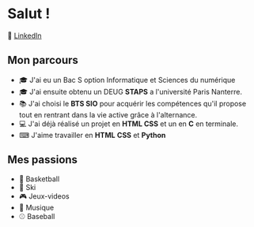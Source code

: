 # Salut !
👔 [LinkedIn](https://www.linkedin.com/in/maxime-ribes/)
## Mon parcours

- 🎓 J'ai eu un Bac S option Informatique et Sciences du numérique
- 🎓 J'ai ensuite obtenu un DEUG **STAPS** a l'université Paris Nanterre.
- 📚 J'ai choisi le **BTS SIO** pour acquérir les compétences qu'il propose tout en rentrant dans la vie active grâce à l'alternance.
- 💻 J'ai déjà réalisé un projet en **HTML CSS** et un en **C** en terminale.
- ⌨ J'aime travailler en **HTML** **CSS** et **Python**

## Mes passions

- 🏀 Basketball
- 🎿 Ski
- 🎮 Jeux-videos
- 🎵 Musique
- ⚾ Baseball
